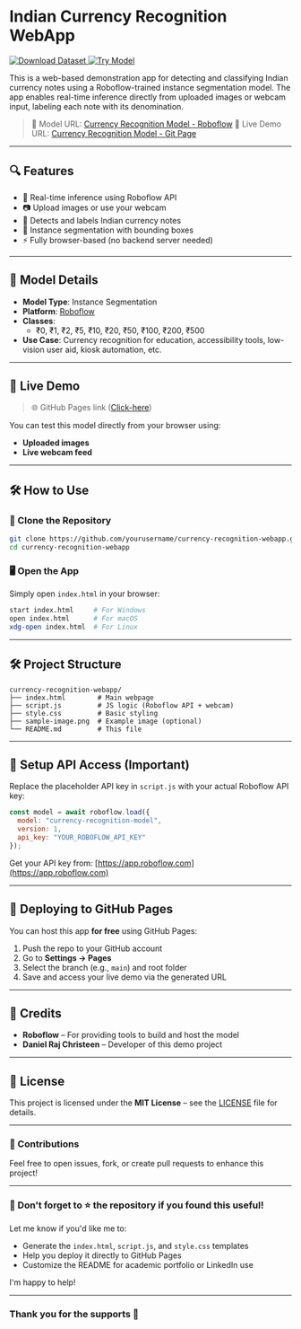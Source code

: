 # Indian Currency Recognition WebApp

<p align="left">
  <a href="https://universe.roboflow.com/daniel-raj-c/currency-recognition-model-g16wl">
    <img src="https://app.roboflow.com/images/download-dataset-badge.svg" alt="Download Dataset">
  </a>
  <a href="https://universe.roboflow.com/daniel-raj-c/currency-recognition-model-g16wl/model/">
    <img src="https://app.roboflow.com/images/try-model-badge.svg" alt="Try Model">
  </a>
</p>

This is a web-based demonstration app for detecting and classifying Indian currency notes using a Roboflow-trained instance segmentation model. The app enables real-time inference directly from uploaded images or webcam input, labeling each note with its denomination.

> 🎯 Model URL: [Currency Recognition Model - Roboflow](https://app.roboflow.com/daniel-raj-c/currency-recognition-model-g16wl)
> 🎯 Live Demo URL: [Currency Recognition Model - Git Page](https://danielrajchristeen.github.io/Indian-Currency-Recognition-Model/)

---

## 🔍 Features

- 🧠 Real-time inference using Roboflow API
- 📷 Upload images or use your webcam
- 🧾 Detects and labels Indian currency notes
- 🔲 Instance segmentation with bounding boxes
- ⚡️ Fully browser-based (no backend server needed)

---

## 🧠 Model Details

- **Model Type**: Instance Segmentation
- **Platform**: [Roboflow](https://roboflow.com/)
- **Classes**:
  - ₹0, ₹1, ₹2, ₹5, ₹10, ₹20, ₹50, ₹100, ₹200, ₹500
- **Use Case**: Currency recognition for education, accessibility tools, low-vision user aid, kiosk automation, etc.

---

## 🚀 Live Demo

> 🌐 GitHub Pages link ([Click-here](https://danielrajchristeen.github.io/Indian-Currency-Recognition-Model/))

You can test this model directly from your browser using:
- **Uploaded images**
- **Live webcam feed**

---

## 🛠️ How to Use

### 🔗 Clone the Repository

```bash
git clone https://github.com/yourusername/currency-recognition-webapp.git
cd currency-recognition-webapp
````

### 🖥️ Open the App

Simply open `index.html` in your browser:

```bash
start index.html     # For Windows
open index.html      # For macOS
xdg-open index.html  # For Linux
```

---

## 🛠️ Project Structure

```
currency-recognition-webapp/
├── index.html        # Main webpage
├── script.js         # JS logic (Roboflow API + webcam)
├── style.css         # Basic styling
├── sample-image.png  # Example image (optional)
└── README.md         # This file
```

---

## 🔐 Setup API Access (Important)

Replace the placeholder API key in `script.js` with your actual Roboflow API key:

```js
const model = await roboflow.load({
  model: "currency-recognition-model",
  version: 1,
  api_key: "YOUR_ROBOFLOW_API_KEY"
});
```

Get your API key from: [https://app.roboflow.com](https://app.roboflow.com)

---

## 📡 Deploying to GitHub Pages

You can host this app **for free** using GitHub Pages:

1. Push the repo to your GitHub account
2. Go to **Settings → Pages**
3. Select the branch (e.g., `main`) and root folder
4. Save and access your live demo via the generated URL

---

## 🤝 Credits

* **Roboflow** – For providing tools to build and host the model
* **Daniel Raj Christeen** – Developer of this demo project

---

## 📄 License

This project is licensed under the **MIT License** – see the [LICENSE](LICENSE) file for details.

---

### 🙌 Contributions

Feel free to open issues, fork, or create pull requests to enhance this project!

---

### 🌟 Don't forget to ⭐ the repository if you found this useful!

Let me know if you'd like me to:

- Generate the `index.html`, `script.js`, and `style.css` templates
- Help you deploy it directly to GitHub Pages
- Customize the README for academic portfolio or LinkedIn use

I'm happy to help!

---

### Thank you for the supports 🙏

